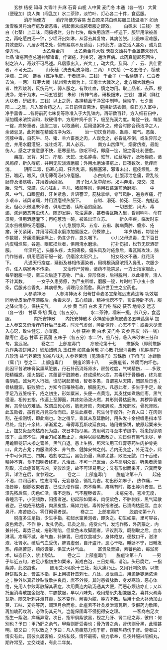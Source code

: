 <!-- { "loadSidebar": true } -->
　　玄参 桔梗 知母 大青叶 升麻 石膏 山栀 人中黄 麦门冬 木通（各一钱） 大黄（便秘加）烧人粪（闷乱加）水二茶钟，淡竹叶、灯心各二十件，食远服。
　　
　　消疔简便方
　　消疗简便方容易 葱白原来共白矾每服三钱温酒下 如汤泼雪胜灵丹治疔疮及诸恶毒，初起但未成脓者服之即效。
　　白矾末（三钱） 葱白（七茎）上二味，同捣极烂，分作七块，每块用热酒一杯送下，服毕用浓被盖之，再吃葱白汤一钟，少顷汗出如淋，从容去其复物，其病苦脱。此虽味涩难服，其效更妙。凡居乡村之处，倘有紧病不及请治，只传此方，服之活人甚众，诚为良便方也。
　　
　　太乙紫金丹
　　太乙紫金丹大戟 茨菇文蛤共千金雄麝朱砂凡七品 诸疮百症总通神解诸毒，疗诸疮，利关窍，通治百病。此药真能起死回生，制之济人，奇效不可尽述。凡居家出入，兴大工，动大兵，及闽、广、云、贵仕宦者，不可无之。
　　山茨菇（洗去毛皮净焙，二两） 川文蛤（一名五倍子，槌破净焙，二两） 麝香（拣净毛皮，干者研净，三钱） 千金子（一名续随子，仁白者去油，一两） 红芽大戟（杭州紫大戟为上，江南土大戟次之，北方绵大戟色白者、性烈峻利，反伤元气，弱人服之，有致吐血，慎之勿用。取上品者，去芦，根洗净，焙干为末，一两五钱整） 朱砂（有神气者，研极细末，三钱） 雄黄（鲜红大块者，研细末，三钱）以上之药，各择精品干净室中制毕。候端午、七夕重阳……之辰，凡入室合药之人，三日前俱宜斋沐，更换新洁衣帽，临日方入室中，净手熏香……各将前药七味复等称准入于大乳钵内，再研数百转，方入细石臼中，渐加糯米浓饮调和，软硬得中，方用杵捣千余下，极至光润为度。每锭一钱，每服一锭，病势重者，连服二锭，以取通利，后用温粥补之。修合时除合药洁净之人，余诸忌见，此药惟在精诚洁净为效。
　　治一切饮食药毒、蛊毒、瘴气。恶菌、河豚中毒，自死牛、马、猪、羊六畜类之肉，人误食之，必昏乱卒倒，或生异形之症，并用水磨灌服，或吐或泻，其人必苏。
　　南方山峦瘴气，烟雾疠疫，最能伤人，感之才觉意思不快，恶寒恶热，欲呕不呕，即磨一锭，服之得吐利便愈。
　　痈疽、发背、对口、疔疮、天蛇、无名肿毒、蛀节、红丝等疔，及杨梅疮，诸风瘾疹，新久痔疮，并用无灰淡酒磨服；外用水磨涂搽疮上，日夜数次，觉痒而消。
　　阴阳二毒，伤寒心闷，狂言乱语，胸膈塞滞，邪毒未出，瘟疫烦乱、发狂，喉闭，喉风，俱用薄荷汤待冷磨服。
　　赤白痢疾，肚腹泻泄急痛，霍乱绞肠痧及诸痰喘，并用姜汤磨服。
　　男子妇人急中颠邪，渴叫奔走，鬼交、鬼胎、鬼气、鬼靥，失心狂乱，羊儿、猪颠等风，俱用石菖蒲煎汤磨服。
　　中风、中气，口眼歪斜，牙关紧急，言语謇涩，筋脉挛缩，骨节风肿，遍身疼痛，行步艰辛，诸风诸痫，并用酒磨顿热服下。
　　自缢、溺死、惊死、压死、鬼魅迷死，但心头微温未冷者，俱用生姜、续断酒煎磨服。
　　一切恶蛇、风犬、毒蝎、溪涧诸恶等虫伤人，随即发肿，攻注遍身，甚者毒瓦斯入里，昏闷响叫，命在须臾，俱用酒磨灌下；再吃葱汤一碗，被盖出汗立苏。
　　新久疟疾，临发时东流水煎桃柳枝汤磨服。
　　小儿急慢惊风、五疳、五痢、脾病黄肿、瘾疹、疮瘤，牙关紧闭，并用薄荷浸水磨浓加蜜服之，仍搽肿上。
　　年岁幼者，每锭分作数服，牙痛酒磨涂痛上，仍含少许，良久咽下。
　　小儿父母遗毒，生下百日内皮塌烂斑，谷道、眼眶损烂者，俱用清水磨涂。
　　打扑伤损，松节无灰酒研服。
　　年深月近，头胀头疼，太阳痛极，偏头风及时疮愈后，毒瓦斯攻注，脑门作胀者，俱用葱酒研服一锭，仍磨涂太阳穴上。
　　妇女经水不通，红花汤下。
　　凡遇天行疫症，延街及巷相传遍染者，用桃根汤磨浓搭入鼻孔，次服少许，任入病家再不传染。
　　又治传尸劳瘵，诸药不能禁忌，一方士指家服此，每早磨服一锭，至三次后逐下恶物、尸虫、异形怪类，后得脱利，以此相传，活人不计其数。
　　一女子久患劳瘵，为尸虫所噬，磨服一锭，片时吐下小虫十余条，后服苏合香丸，其病顿失，调理月余而愈。真济世卫生之宝药也。
　　
　　人参清神汤
　　人参清神汤术 归苓甘草麦冬宜柴陈远志黄连等 功效堪同地骨皮治疔疮溃脓后，余毒未尽，五心烦躁，精神恍惚不宁，言语睡卧不清，服之降火清心，保扶元气。
　　人参 黄 当归 白术 麦门冬 陈皮 茯苓 地骨皮 远志（各一钱） 甘草 柴胡 黄连（各五分）。
　　水二茶钟，糯米一撮，煎八分，食远服。
　　
　　内托安神散
　　内托安神散术 茯神酸枣志陈皮麦冬五味菖蒲草 加上人参玄又奇治疔疮针后己出脓，时元气虚弱，睡卧惊悸，心志不宁；或毒未尽流入心窍，致生健忘，亦宜服。
　　人参 茯神 黄 白术 麦门冬 玄参 陈皮（各一钱）酸枣仁 远志 甘草 石菖蒲 五味子（各五分）水二钟，煎八分，临入朱砂末三分和匀，食远服。
　　卷之二　上部疽毒门
　　疔疮论第十七
　　蟾酥条（即前蟾酥丸作条捏饼用之）琥珀蜡矾丸 玉红膏 如意金黄散 护心散 托里消毒散（见肿疡门）八珍汤 益气养荣汤 加减八味丸 人参养荣汤（见溃疡门）珍珠散（下疳门）冰蛳散（瘰 门）卷之二　上部疽毒门
　　脱疽论第十八
　　夫脱疽者，外腐而内坏也。此因平昔浓味膏粱熏蒸脏腑，丹石补药消烁肾水，房劳过度，气竭精伤，……多致阳精煽惑，淫火猖狂，其蕴蓄于脏腑者，终成燥热火症，其毒积于骨髓者，终为疽毒阴疮。诚为巧人行拙，谁防祸起萧墙，智者多愚，自谓喜从天降，罔顾后日也；骨枯髓涸，脏败腑亡，方知今日罹殃有故，解脱无方。凡患此者，多生于手足，故手足乃五脏枝干，疮之初生，形如粟米，头便一点黄泡，其皮犹如煮熟红枣，黑气侵漫，相传五指，传遍上至脚面，其疼如汤泼火燃，其形则骨枯筋练，其秽异香难解，其命仙方难活。故谓血死心败，筋死肝败，肉死脾败，皮死肺败，骨死肾败。此五败者，虽有灵丹竟丧命而已。是生此疾者，死生付于度外。孙真人曰：在肉则割，在指则切，即此病也。治之得早，乘其未及延散时，用头发十余根缠患指本节尽处，绕扎十余转，渐渐紧之，毋得毒瓦斯攻延良肉。随用蟾酥饼，放原起粟米头上，加艾灸至肉枯疮死为度。次日本指尽黑，方用利刀寻至本节缝中，将患指徐顺取下，血流不住，用金刀如圣散止之，余肿以妙贴散敷之。次日倘有黑气未尽，单用蟾酥锭研末掺之膏盖，黑气自退。患上生脓，照常法用玉红膏等药生肉护骨完口，此为吉兆；内服滋肾水、养气血、健脾安神之剂。若内无变症，外无混杂，此十中可保其三、四矣。若割取之后，黑色仍漫，痛肿尤甚，败恶无脓，口干舌硬，精神不爽，食不知味者终死。凡治此，不可一己医治，必与高明众议，听患者愿情割取，况此症首尾吉凶，变驳难定，故不可轻易用之；又有形似而来非，穴真而受异，详注在后，宜参观之。
　　卷之二　上部疽毒门
　　脱疽论第十八
　　起疮不渴，口润舌和，性志寻常，无妄暴急，循礼为吉。初出形如麻子， 热作痛，一指皆肿，根脚收束者吉。已成头便作腐，肉不紫黑，疼痛有时，脓出肿消者吉。已溃先脓后腐，肉色红活，毒不走散，气不腥秽者吉。
　　未疮先渴，喜冷无度，昏睡舌干，小便频数，阳痿者逆。初起形如粟米，肉便紫色，不肿刺疼，黑气延散者逆。已成疮形枯瘪，肉黑皮焦，痛如刀剜，毒传好指者逆。已溃肉枯筋腐，血水臭汗，疼苦应心，零仃彻骨者逆。
　　卷之二　上部疽毒门
　　脱疽论第十八
　　脱疽多生足指，少生手指，初起水窠黄泡者，即灸之。初生如粟，里可容谷，皮色紫赤，不作 肿，发扎仍灸。已灸之后，疮受火气，发泡作脓，外药箍之，内兼补托。毒势已成，疮形稍陷，但紫色未攻脚面者，评议割取。既割取之后，血水淋漓，疼痛不减，和气血，补脾胃。已成饮食减少，身体倦怠，便数口干，滋津液、壮肾水。破后气血受伤，脾胃虚弱，自汗盗汗，恶心干呕，睡卧不宁，日晡发热，疼痛苦楚，烦闷谵妄，俱宜大补气血。
　　富贵及膏粱，素饕色欲，每淤房术，纵恣日久，禁止割法。
　　卷之二　上部疽毒门
　　脱疽论第十八
　　一男子年近五旬，右足小指初生如粟米，渐成白泡，三日始痛，请治。头已腐烂，一指紫肿，此脱疽也。
　　随用艾火明灸十三壮，始大痛乃止。又用针刺灸顶，以蟾酥饼贴灸上，膏盖本指，肿上用披针击刺七、八处，发泄毒血，用蟾酥锭磨浓涂之；肿外以真君妙贴散敷护良肉，庶不外侵。其时患者脉数，身发寒热，恶心体倦，先用人参败毒散解其表症，次用黄连内疏汤通其大便，而恶心烦热亦止；又以托里消毒散加金银花、牛膝数服，早以八味丸，晚用蜡矾丸相兼服之，喜其火疏毒瓦斯，随又针刺并泄其毒，故不变作，解毒为脓，肿方不散。后用十全大补汤加山萸、五味、麦冬等药，调理月余而愈。此疽若不针灸发泄毒瓦斯，专假药力敷围，再加峻药攻利，必致伤其元气，岂能保固毒不侵犯得安之理。
　　一客商右足次指生一紫泡，痒痛异常。次日，指甲俱紫欲黑，视之乃肝、肾二经之毒，彼曰：何别也？予曰：甲乃肝之余气，甲紫则肝受毒也；骨乃肾之余，肾伤则骨黑，此理甚明。彼又曰：何以致之？予曰：凡人劳疲筋力伤于肝，误服热药伤于肾。傍者曰：情实有此，因彼久居客旅，交结私妓，情怀最密，极力承奉，旦夜并服兴阳细丸，期许常至，立交戏谑，有此二年矣。
